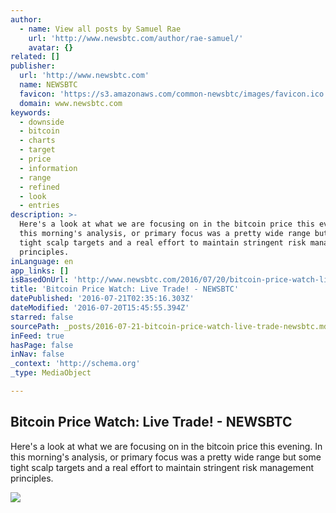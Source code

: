 ```yaml
---
author:
  - name: View all posts by Samuel Rae
    url: 'http://www.newsbtc.com/author/rae-samuel/'
    avatar: {}
related: []
publisher:
  url: 'http://www.newsbtc.com'
  name: NEWSBTC
  favicon: 'https://s3.amazonaws.com/common-newsbtc/images/favicon.ico'
  domain: www.newsbtc.com
keywords:
  - downside
  - bitcoin
  - charts
  - target
  - price
  - information
  - range
  - refined
  - look
  - entries
description: >-
  Here's a look at what we are focusing on in the bitcoin price this evening. In
  this morning's analysis, or primary focus was a pretty wide range but some
  tight scalp targets and a real effort to maintain stringent risk management
  principles.
inLanguage: en
app_links: []
isBasedOnUrl: 'http://www.newsbtc.com/2016/07/20/bitcoin-price-watch-live-trade-11/'
title: 'Bitcoin Price Watch: Live Trade! - NEWSBTC'
datePublished: '2016-07-21T02:35:16.303Z'
dateModified: '2016-07-20T15:45:55.394Z'
starred: false
sourcePath: _posts/2016-07-21-bitcoin-price-watch-live-trade-newsbtc.md
inFeed: true
hasPage: false
inNav: false
_context: 'http://schema.org'
_type: MediaObject

---
```

<article style=""><h1>Bitcoin Price Watch: Live Trade! - NEWSBTC</h1><p>Here's a look at what we are focusing on in the bitcoin price this evening. In this morning's analysis, or primary focus was a pretty wide range but some tight scalp targets and a real effort to maintain stringent risk management principles.</p><img src="http://s3.amazonaws.com/main-newsbtc-images/2016/07/20161640/Screen-Shot-2016-07-20-at-17.08.43.png" /></article>